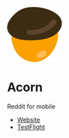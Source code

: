 <img src="apps/mobile/assets/artwork/acorn.png" width="128" />

# Acorn

Reddit for mobile

- [Website](https://acorn.blue/)
- [TestFlight](https://testflight.apple.com/join/uKWP3MFB)
